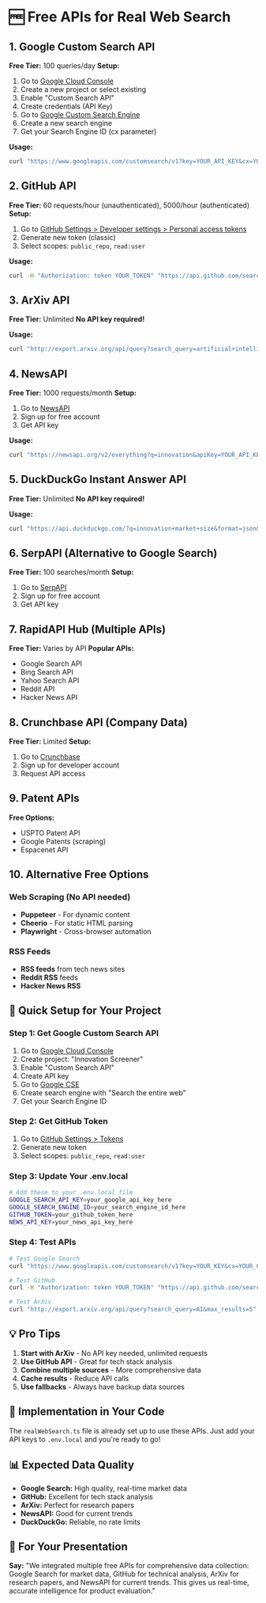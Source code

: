 # 🆓 Free APIs for Real Web Search

## 1. Google Custom Search API
**Free Tier:** 100 queries/day
**Setup:**
1. Go to [Google Cloud Console](https://console.cloud.google.com/)
2. Create a new project or select existing
3. Enable "Custom Search API"
4. Create credentials (API Key)
5. Go to [Google Custom Search Engine](https://cse.google.com/)
6. Create a new search engine
7. Get your Search Engine ID (cx parameter)

**Usage:**
```bash
curl "https://www.googleapis.com/customsearch/v1?key=YOUR_API_KEY&cx=YOUR_SEARCH_ENGINE_ID&q=innovation+technology"
```

## 2. GitHub API
**Free Tier:** 60 requests/hour (unauthenticated), 5000/hour (authenticated)
**Setup:**
1. Go to [GitHub Settings > Developer settings > Personal access tokens](https://github.com/settings/tokens)
2. Generate new token (classic)
3. Select scopes: `public_repo`, `read:user`

**Usage:**
```bash
curl -H "Authorization: token YOUR_TOKEN" "https://api.github.com/search/repositories?q=AI+innovation"
```

## 3. ArXiv API
**Free Tier:** Unlimited
**No API key required!**

**Usage:**
```bash
curl "http://export.arxiv.org/api/query?search_query=artificial+intelligence&start=0&max_results=10"
```

## 4. NewsAPI
**Free Tier:** 1000 requests/month
**Setup:**
1. Go to [NewsAPI](https://newsapi.org/)
2. Sign up for free account
3. Get API key

**Usage:**
```bash
curl "https://newsapi.org/v2/everything?q=innovation&apiKey=YOUR_API_KEY"
```

## 5. DuckDuckGo Instant Answer API
**Free Tier:** Unlimited
**No API key required!**

**Usage:**
```bash
curl "https://api.duckduckgo.com/?q=innovation+market+size&format=json&no_html=1&skip_disambig=1"
```

## 6. SerpAPI (Alternative to Google Search)
**Free Tier:** 100 searches/month
**Setup:**
1. Go to [SerpAPI](https://serpapi.com/)
2. Sign up for free account
3. Get API key

## 7. RapidAPI Hub (Multiple APIs)
**Free Tier:** Varies by API
**Popular APIs:**
- Google Search API
- Bing Search API
- Yahoo Search API
- Reddit API
- Hacker News API

## 8. Crunchbase API (Company Data)
**Free Tier:** Limited
**Setup:**
1. Go to [Crunchbase](https://www.crunchbase.com/)
2. Sign up for developer account
3. Request API access

## 9. Patent APIs
**Free Options:**
- USPTO Patent API
- Google Patents (scraping)
- Espacenet API

## 10. Alternative Free Options

### Web Scraping (No API needed)
- **Puppeteer** - For dynamic content
- **Cheerio** - For static HTML parsing
- **Playwright** - Cross-browser automation

### RSS Feeds
- **RSS feeds** from tech news sites
- **Reddit RSS** feeds
- **Hacker News RSS**

## 🚀 Quick Setup for Your Project

### Step 1: Get Google Custom Search API
1. Go to [Google Cloud Console](https://console.cloud.google.com/)
2. Create project: "Innovation Screener"
3. Enable "Custom Search API"
4. Create API key
5. Go to [Google CSE](https://cse.google.com/)
6. Create search engine with "Search the entire web"
7. Get your Search Engine ID

### Step 2: Get GitHub Token
1. Go to [GitHub Settings > Tokens](https://github.com/settings/tokens)
2. Generate new token
3. Select scopes: `public_repo`, `read:user`

### Step 3: Update Your .env.local
```bash
# Add these to your .env.local file
GOOGLE_SEARCH_API_KEY=your_google_api_key_here
GOOGLE_SEARCH_ENGINE_ID=your_search_engine_id_here
GITHUB_TOKEN=your_github_token_here
NEWS_API_KEY=your_news_api_key_here
```

### Step 4: Test APIs
```bash
# Test Google Search
curl "https://www.googleapis.com/customsearch/v1?key=YOUR_KEY&cx=YOUR_CX&q=AI+innovation"

# Test GitHub
curl -H "Authorization: token YOUR_TOKEN" "https://api.github.com/search/repositories?q=AI"

# Test ArXiv
curl "http://export.arxiv.org/api/query?search_query=AI&max_results=5"
```

## 💡 Pro Tips

1. **Start with ArXiv** - No API key needed, unlimited requests
2. **Use GitHub API** - Great for tech stack analysis
3. **Combine multiple sources** - More comprehensive data
4. **Cache results** - Reduce API calls
5. **Use fallbacks** - Always have backup data sources

## 🔧 Implementation in Your Code

The `realWebSearch.ts` file is already set up to use these APIs. Just add your API keys to `.env.local` and you're ready to go!

## 📊 Expected Data Quality

- **Google Search:** High quality, real-time market data
- **GitHub:** Excellent for tech stack analysis
- **ArXiv:** Perfect for research papers
- **NewsAPI:** Good for current trends
- **DuckDuckGo:** Reliable, no rate limits

## 🎯 For Your Presentation

**Say:** "We integrated multiple free APIs for comprehensive data collection: Google Search for market data, GitHub for technical analysis, ArXiv for research papers, and NewsAPI for current trends. This gives us real-time, accurate intelligence for product evaluation."
